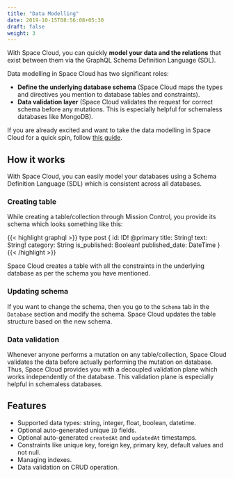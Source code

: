 ```yaml
---
title: "Data Modelling"
date: 2019-10-15T08:56:08+05:30
draft: false
weight: 3
---
```


With Space Cloud, you can quickly **model your data and the relations** that exist between them via the GraphQL Schema Definition Language (SDL).

Data modelling in Space Cloud has two significant roles:

- **Define the underlying database schema** (Space Cloud maps the types and directives you mention to database tables and constraints).
- **Data validation layer** (Space Cloud validates the request for correct schema before any mutations. This is especially helpful for schemaless databases like MongoDB).

If you are already excited and want to take the data modelling in Space Cloud for a quick spin, follow [this guide](/essentials/data-modelling/quick-start).


## How it works

With Space Cloud, you can easily model your databases using a Schema Definition Language (SDL) which is consistent across all databases.

### Creating table

While creating a table/collection through Mission Control, you provide its schema which looks something like this:

{{< highlight graphql >}}
type post {
  id: ID! @primary
  title: String!
  text: String!
  category: String
  is_published: Boolean!
  published_date: DateTime
}
{{< /highlight >}}

Space Cloud creates a table with all the constraints in the underlying database as per the schema you have mentioned. 

### Updating schema

If you want to change the schema, then you go to the `Schema` tab in the `Database` section and modify the schema. Space Cloud updates the table structure based on the new schema.

### Data validation

Whenever anyone performs a mutation on any table/collection, Space Cloud validates the data before actually performing the mutation on database. Thus, Space Cloud provides you with a decoupled validation plane which works independently of the database. This validation plane is especially helpful in schemaless databases.
 
## Features
- Supported data types: string, integer, float, boolean, datetime.
- Optional auto-generated unique `ID` fields.
- Optional auto-generated `createdAt` and `updatedAt` timestamps.
- Constraints like unique key, foreign key, primary key, default values and not null.
- Managing indexes.
- Data validation on CRUD operation.